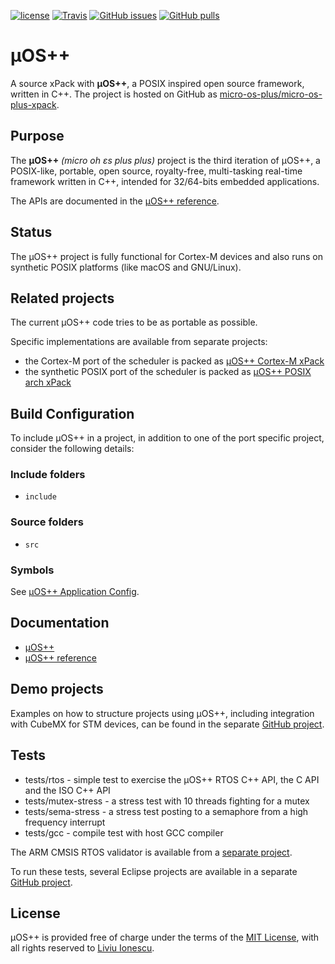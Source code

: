 [![license](https://img.shields.io/github/license/micro-os-plus/micro-os-plus-xpack)](https://github.com/micro-os-plus/micro-os-plus-xpack/blob/xpack/LICENSE)
[![Travis](https://img.shields.io/travis/micro-os-plus/micro-os-plus-xpack.svg)](https://travis-ci.org/micro-os-plus/micro-os-plus-xpack)
[![GitHub issues](https://img.shields.io/github/issues/micro-os-plus/micro-os-plus-xpack.svg)](https://github.com/micro-os-plus/micro-os-plus-xpack/issues)
[![GitHub pulls](https://img.shields.io/github/issues-pr/micro-os-plus/micro-os-plus-xpack.svg)](https://github.com/micro-os-plus/micro-os-plus-xpack/pulls)

# µOS++

A source xPack with **µOS++**, a POSIX inspired open
source framework, written in C++. The project is hosted on
GitHub as
[micro-os-plus/micro-os-plus-xpack](https://github.com/micro-os-plus/micro-os-plus-xpack).

## Purpose

The **µOS++** _(micro oh ɛs plus plus)_ project is
the third iteration of µOS++, a POSIX-like, portable, open source,
royalty-free, multi-tasking real-time framework written in C++,
intended for 32/64-bits embedded applications.

The APIs are documented in the
[µOS++ reference](http://micro-os-plus.github.io/reference/cmsis-plus/).

## Status

The µOS++ project is fully functional for Cortex-M devices and also runs
on synthetic POSIX platforms (like macOS and GNU/Linux).

## Related projects

The current µOS++ code tries to be as portable as possible.

Specific implementations are available from separate projects:

- the Cortex-M port of the scheduler is packed as
[µOS++ Cortex-M xPack](https://github.com/micro-os-plus/cortexm-arch-xpack)
- the synthetic POSIX port of the scheduler is packed as
[µOS++ POSIX arch xPack](https://github.com/micro-os-plus/posix-arch-xpack)

## Build Configuration

To include µOS++ in a project, in addition to one of the port
specific project, consider the following details:

### Include folders

- `include`

### Source folders

- `src`

### Symbols

See [µOS++ Application Config](http://micro-os-plus.github.io/reference/cmsis-plus/group__cmsis-plus-app-config.html).

## Documentation

- [µOS++](http://micro-os-plus.github.io)
- [µOS++ reference](http://micro-os-plus.github.io/reference/cmsis-plus/)

## Demo projects

Examples on how to structure projects using µOS++, including integration
with CubeMX for STM devices, can be found in the separate
[GitHub project](https://github.com/micro-os-plus/eclipse-demo-projects).

## Tests

- tests/rtos - simple test to exercise the µOS++ RTOS C++ API,
the C API and the ISO C++ API
- tests/mutex-stress - a stress test with 10 threads fighting for a mutex
- tests/sema-stress - a stress test posting to a semaphore from a high
frequency interrupt
- tests/gcc - compile test with host GCC compiler

The ARM CMSIS RTOS validator is available from a
[separate project](https://github.com/xpacks/arm-cmsis-rtos-validator).

To run these tests, several Eclipse projects are available in a separate
[GitHub project](https://github.com/micro-os-plus/eclipse-test-projects).

## License

µOS++ is provided free of charge under the terms of the
[MIT License](https://opensource.org/licenses/MIT), with all rights
reserved to [Liviu Ionescu](https://github.com/ilg-ul).
